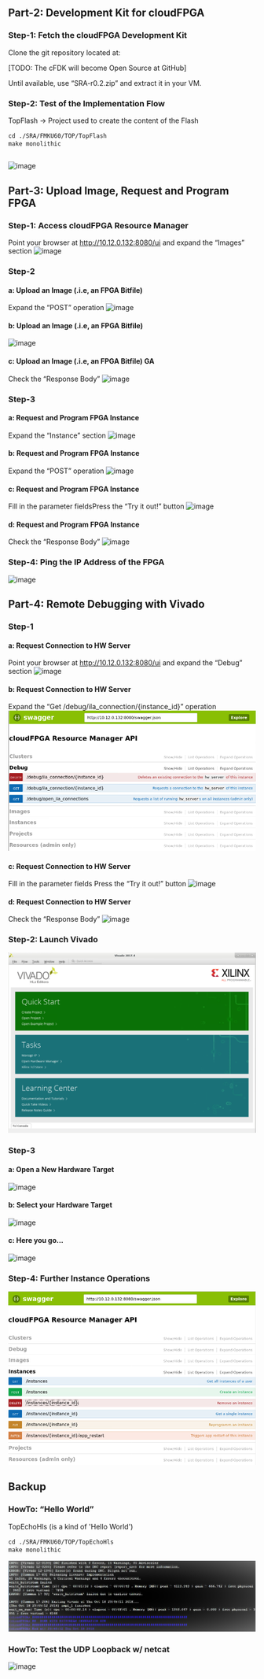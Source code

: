 

## Part-2: Development Kit for cloudFPGA

### Step-1: Fetch the cloudFPGA Development Kit
Clone the git repository located at:

[TODO: The cFDK will become Open Source at GitHub]

Until available, use “SRA-r0.2.zip” and extract it in your VM.

### Step-2: Test of the Implementation Flow
TopFlash → Project used to create the content of the Flash

```
cd ./SRA/FMKU60/TOP/TopFlash
make monolithic
```

##
![image](images/cf-EndOfBuild.jpg)

## Part-3: Upload Image, Request and Program FPGA

### Step-1: Access cloudFPGA Resource Manager
Point your browser at http://10.12.0.132:8080/ui
and expand the “Images” section
![image](images/cf-Resource_Manager.JPG)

### Step-2

#### a: Upload an Image (.i.e, an FPGA Bitfile)
Expand the “POST” operation
![image](images/cf-RM_Images.JPG)

#### b: Upload an Image (.i.e, an FPGA Bitfile)
![image](images/cf-RM_POST_Image.JPG)

#### c: Upload an Image (.i.e, an FPGA Bitfile) GA
Check the “Response Body”
![image](images/cf-RM_POST_Image_Response.JPG)

### Step-3

#### a: Request and Program FPGA Instance
Expand the “Instance” section
![image](images/cf_Resource_Manager_API.JPG)

#### b: Request and Program FPGA Instance  
Expand the “POST” operation
![image](images/cf-RM_Instances.JPG)

#### c: Request and Program FPGA Instance   
Fill in the parameter fieldsPress the “Try it out!” button
![image](images/cf-RM_POST_Instance.JPG)

#### d: Request and Program FPGA Instance  
Check the “Response Body”
![image](images/cf-RM_POST_Instance_Response.JPG)


### Step-4: Ping the IP Address of the FPGA
![image](images/cf-Ping.JPG)

## Part-4: Remote Debugging with Vivado

### Step-1

#### a: Request Connection to HW Server
Point your browser at http://10.12.0.132:8080/ui
and expand the “Debug” section
![image](images/cf-Resource_Manager_API.JPG)

#### b: Request Connection to HW Server
Expand the “Get /debug/ila_connection/{instance_id}” operation
![image](images/image4.png)

#### c: Request Connection to HW Server
Fill in the parameter fields
Press the “Try it out!” button
![image](images/cf-RM_Get_ILAD_Connection.JPG)

#### d: Request Connection to HW Server
Check the “Response Body”
![image](images/cf-RM_Get_ILAD_Connection_Response.JPG)

### Step-2: Launch Vivado
![image](images/image5.png)

### Step-3

#### a: Open a New Hardware Target
![image](images/cf-OpenNewVivadoTarget_1.JPG)

#### b: Select your Hardware Target
![image](images/cf-Open_NewVivadoTarget_2.JPG)

#### c: Here you go...
![image](images/cf-Vivado_Hardware_Manager_Window.JPG)

### Step-4: Further Instance Operations
![image](images/image6.png)

## Backup

### HowTo: “Hello World”
TopEchoHls (is a kind of 'Hello World')
```
cd ./SRA/FMKU60/TOP/TopEchoHls
make monolithic
```
![image](images/image7.png)

### HowTo: Test the UDP Loopback w/ netcat
![image](images/cf-Netcat.JPG)